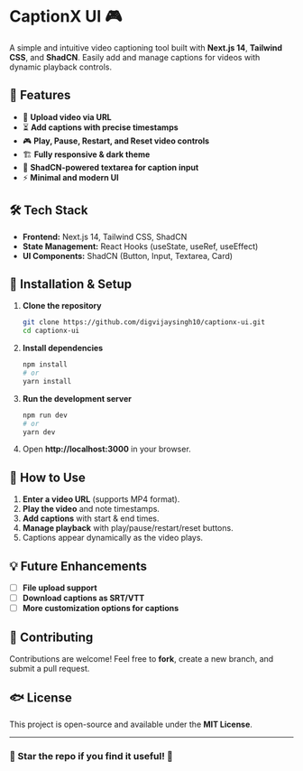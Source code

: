 # CaptionX UI 🎮

A simple and intuitive video captioning tool built with **Next.js 14**, **Tailwind CSS**, and **ShadCN**. Easily add and manage captions for videos with dynamic playback controls.

## 🚀 Features

- 🎥 **Upload video via URL**
- ⏳ **Add captions with precise timestamps**
- 🎮 **Play, Pause, Restart, and Reset video controls**
- 🏗 **Fully responsive & dark theme**
- 📝 **ShadCN-powered textarea for caption input**
- ⚡ **Minimal and modern UI**

## 🛠 Tech Stack

- **Frontend:** Next.js 14, Tailwind CSS, ShadCN
- **State Management:** React Hooks (useState, useRef, useEffect)
- **UI Components:** ShadCN (Button, Input, Textarea, Card)

## 🔧 Installation & Setup

1. **Clone the repository**
   ```sh
   git clone https://github.com/digvijaysingh10/captionx-ui.git
   cd captionx-ui
   ```

2. **Install dependencies**
   ```sh
   npm install
   # or
   yarn install
   ```

3. **Run the development server**
   ```sh
   npm run dev
   # or
   yarn dev
   ```

4. Open **http://localhost:3000** in your browser.

## 🎯 How to Use

1. **Enter a video URL** (supports MP4 format).
2. **Play the video** and note timestamps.
3. **Add captions** with start & end times.
4. **Manage playback** with play/pause/restart/reset buttons.
5. Captions appear dynamically as the video plays.

## 💡 Future Enhancements

- [ ] **File upload support**
- [ ] **Download captions as SRT/VTT**
- [ ] **More customization options for captions**

## 🤝 Contributing

Contributions are welcome! Feel free to **fork**, create a new branch, and submit a pull request.

## 🐟 License

This project is open-source and available under the **MIT License**.

---

### 🌟 Star the repo if you find it useful! 🚀